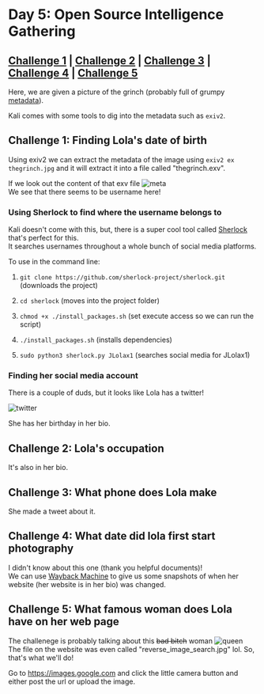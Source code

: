 # Day 5: Open Source Intelligence Gathering

## [Challenge 1](#challenge-1-finding-lolas-date-of-birth) | [Challenge 2](#challenge-2-lolas-occupation) | [Challenge 3](#challenge-3-what-phone-does-lola-make) | [Challenge 4](#challenge-4-what-date-did-lola-first-start-photography) | [Challenge 5](#challenge-5-what-famous-woman-does-lola-have-on-her-web-page)

Here, we are given a picture of the grinch (probably full of grumpy [metadata](https://en.wikipedia.org/wiki/Metadata)).

Kali comes with some tools to dig into the metadata such as `exiv2`.

## Challenge 1: Finding Lola's date of birth

Using exiv2 we can extract the metadata of the image using `exiv2 ex thegrinch.jpg` and it will extract it into a file called "thegrinch.exv".

If we look out the content of that exv file
![meta](https://i.imgur.com/ihJRvld.png)\
We see that there seems to be username here!

### Using Sherlock to find where the username belongs to

Kali doesn't come with this, but, there is a super cool tool called [Sherlock](https://github.com/sherlock-project/sherlock) that's perfect for this.\
It searches usernames throughout a whole bunch of social media platforms.

To use in the command line:

1. `git clone https://github.com/sherlock-project/sherlock.git` (downloads the project)

2. `cd sherlock` (moves into the project folder)

3. `chmod +x ./install_packages.sh` (set execute access so we can run the script)

4. `./install_packages.sh` (installs dependencies)

5. `sudo python3 sherlock.py JLolax1` (searches social media for JLolax1)

### Finding her social media account

There is a couple of duds, but it looks like Lola has a twitter!

![twitter](https://i.imgur.com/bLLhMTo.png)

She has her birthday in her bio.

## Challenge 2: Lola's occupation

It's also in her bio.

## Challenge 3: What phone does Lola make

She made a tweet about it.

## Challenge 4: What date did lola first start photography

I didn't know about this one (thank you helpful documents)!\
We can use [Wayback Machine](https://web.archive.org) to give us some snapshots of when her website (her website is in her bio) was changed.

## Challenge 5: What famous woman does Lola have on her web page

The challenege is probably talking about this ~~bad bitch~~ woman
![queen](https://lolajohnson1998.files.wordpress.com/2019/10/reverse_image_search.jpg)\
The file on the website was even called "reverse_image_search.jpg" lol. So, that's what we'll do!

Go to https://images.google.com and click the little camera button and either post the url or upload the image.
